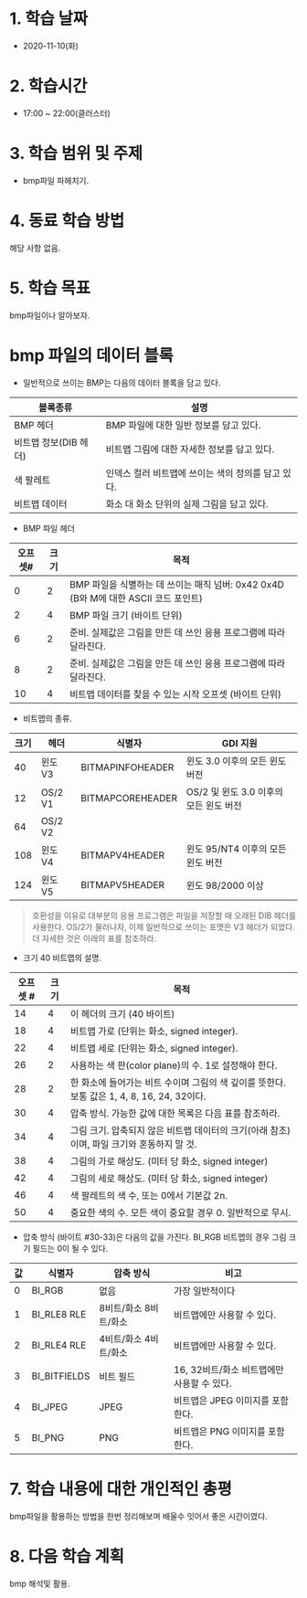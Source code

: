 # 1. 학습 날짜

* 2020-11-10(화)

# 2. 학습시간

* 17:00 ~ 22:00(클러스터)

# 3. 학습 범위 및 주제

* bmp파일 파헤치기. 
  
# 4. 동료 학습 방법

해당 사항 없음.

# 5. 학습 목표

bmp파일이나 알아보자. 


# bmp 파일의 데이터 블록

* 일반적으로 쓰이는 BMP는 다음의 데이터 블록을 담고 있다.

|블록종류| 설명|
|----|-----|
|BMP 헤더 |	BMP 파일에 대한 일반 정보를 담고 있다.|
|비트맵 정보(DIB 헤더) |	비트맵 그림에 대한 자세한 정보를 담고 있다.|
|색 팔레트 |	인덱스 컬러 비트맵에 쓰이는 색의 정의를 담고 있다.|
|비트맵 데이터 |	화소 대 화소 단위의 실제 그림을 담고 있다. |


* BMP 파일 헤더

|오프셋#|	크기|	목적|
|------|---|---|
|0|	2|	BMP 파일을 식별하는 데 쓰이는 매직 넘버: 0x42 0x4D (B와 M에 대한 ASCII 코드 포인트)|
|2|	4|	BMP 파일 크기 (바이트 단위)|
|6|	2|	준비. 실제값은 그림을 만든 데 쓰인 응용 프로그램에 따라 달라진다.|
|8|	2|	준비. 실제값은 그림을 만든 데 쓰인 응용 프로그램에 따라 달라진다.|
|10|	4|	비트맵 데이터를 찾을 수 있는 시작 오프셋 (바이트 단위)|


* 비트맵의 종류.

|크기|	헤더|	식별자|	GDI 지원|
|------|---|---|----|
|40 |	윈도 V3 |	BITMAPINFOHEADER |	윈도 3.0 이후의 모든 윈도 버전|
|12|	OS/2 V1|	BITMAPCOREHEADER|	OS/2 및 윈도 3.0 이후의 모든 윈도 버전|
|64|	OS/2 V2|| |		
|108|	윈도 V4	|BITMAPV4HEADER|	윈도 95/NT4 이후의 모든 윈도 버전|
|124|	윈도 V5	|BITMAPV5HEADER|	윈도 98/2000 이상|
>  호환성을 이유로 대부분의 응용 프로그램은 파일을 저장할 때 오래된 DIB 헤더를 사용한다. OS/2가 물러나자, 이제 일반적으로 쓰이는 포맷은 V3 헤더가 되었다. 더 자세한 것은 아래의 표를 참조하라.

* 크기 40 비트맵의 설명.

|오프셋 #|	크기|	목적|
|------|---|---|
|14|	4|	이 헤더의 크기 (40 바이트)|
|18|	4|	비트맵 가로 (단위는 화소, signed integer).|
|22|	4|	비트맵 세로 (단위는 화소, signed integer).|
|26|	2|	사용하는 색 판(color plane)의 수. 1로 설정해야 한다.|
|28|	2|	한 화소에 들어가는 비트 수이며 그림의 색 깊이를 뜻한다. 보통 값은 1, 4, 8, 16, 24, 32이다.|
|30|	4|	압축 방식. 가능한 값에 대한 목록은 다음 표를 참조하라.|
|34|	4|	그림 크기. 압축되지 않은 비트맵 데이터의 크기(아래 참조)이며, 파일 크기와 혼동하지 말 것.|
|38|	4|	그림의 가로 해상도. (미터 당 화소, signed integer)|
|42|	4|	그림의 세로 해상도. (미터 당 화소, signed integer)|
|46|	4|	색 팔레트의 색 수, 또는 0에서 기본값 2n.|
|50|	4|	중요한 색의 수. 모든 색이 중요할 경우 0. 일반적으로 무시.|

* 압축 방식 (바이트 #30-33)은 다음의 값을 가진다. BI_RGB 비트맵의 경우 그림 크기 필드는 0이 될 수 있다.
  
|값|	식별자|	압축 방식|	비고|
|----|----|-----|----|
|0|	BI_RGB|	없음|	가장 일반적이다|
|1|	BI_RLE8	RLE| 8비트/화소	8비트/화소 |비트맵에만 사용할 수 있다.|
|2|	BI_RLE4	RLE| 4비트/화소	4비트/화소 |비트맵에만 사용할 수 있다.|
|3|	BI_BITFIELDS|	비트 필드|	16, 32비트/화소 비트맵에만 사용할 수 있다.|
|4|	BI_JPEG	|JPEG|	비트맵은 JPEG 이미지를 포함한다.|
|5|	BI_PNG	|PNG|	비트맵은 PNG 이미지를 포함한다.|

 # 7. 학습 내용에 대한 개인적인 총평
bmp파일을 활용하는 방법을 한번 정리해보며 배울수 잇어서 좋은 시간이였다. 

# 8. 다음 학습 계획
bmp 해석및 활용. 
